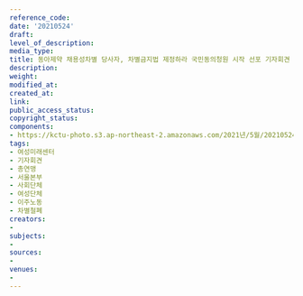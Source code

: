 ```yaml
---
reference_code: 
date: '20210524'
draft: 
level_of_description: 
media_type: 
title: 동아제약 채용성차별 당사자, 차별금지법 제정하라 국민동의청원 시작 선포 기자회견
description: 
weight: 
modified_at: 
created_at: 
link: 
public_access_status: 
copyright_status: 
components:
- https://kctu-photo.s3.ap-northeast-2.amazonaws.com/2021년/5월/20210524-동아제약+채용성차별+당사자,+차별금지법+제정하라+국민동의청원+시작+선포+기자회견_여성미래센터_기자회견_총연맹_서울본부_사회단체_여성단체_이주노동_차별철폐/_1D20175.jpg
tags:
- 여성미래센터
- 기자회견
- 총연맹
- 서울본부
- 사회단체
- 여성단체
- 이주노동
- 차별철폐
creators:
- 
subjects:
- 
sources:
- 
venues:
- 
---
```


